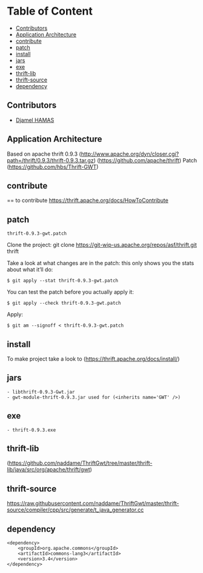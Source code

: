 # Table of Content
* [Contributors](#contributors)
* [Application Architecture](#application-architecture)
* [contribute](#contribute)
* [patch](#patch)
* [install](#install)
* [jars](#jars)
* [exe](#exe)
* [thrift-lib](#thrift-lib)
* [thrift-source](#thrift-source)
* [dependency](#dependency)

## <a name="contributors"></a>Contributors

* [Djamel HAMAS](https://www.linkedin.com/in/jamelhamas)

## <a name="application-architecture"></a>Application Architecture

Based on apache thrift 0.9.3 
(http://www.apache.org/dyn/closer.cgi?path=/thrift/0.9.3/thrift-0.9.3.tar.gz)
(https://github.com/apache/thrift)
Patch (https://github.com/hbs/Thrift-GWT)

## <a name="contribute"></a>contribute
== to contribute
https://thrift.apache.org/docs/HowToContribute



## <a name="patch"></a>patch
    thrift-0.9.3-gwt.patch

Clone the project:
    git clone https://git-wip-us.apache.org/repos/asf/thrift.git thrift

Take a look at what changes are in the patch: this only shows you the stats about what it’ll do:

    $ git apply --stat thrift-0.9.3-gwt.patch

You can test the patch before you actually apply it:

    $ git apply --check thrift-0.9.3-gwt.patch

Apply:

    $ git am --signoff < thrift-0.9.3-gwt.patch

## <a name="install"></a>install
To make project take a look to (https://thrift.apache.org/docs/install/)

## <a name="jars"></a>jars
    - libthrift-0.9.3-Gwt.jar
    - gwt-module-thrift-0.9.3.jar used for (<inherits name='GWT' />)
## <a name="exe"></a>exe
    - thrift-0.9.3.exe

## <a name="thrift-lib"></a>thrift-lib
(https://github.com/naddame/ThriftGwt/tree/master/thrift-lib/java/src/org/apache/thrift/gwt)

## <a name="thrift-source"></a>thrift-source
https://raw.githubusercontent.com/naddame/ThriftGwt/master/thrift-source/compiler/cpp/src/generate/t_java_generator.cc

## <a name="dependency"></a>dependency
    <dependency>
        <groupId>org.apache.commons</groupId>
        <artifactId>commons-lang3</artifactId>
        <version>3.4</version>
    </dependency>
